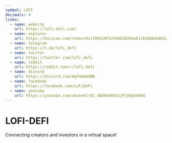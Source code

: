 ```yaml
---
symbol: LOFI
decimals: 9
links:
  - name: website
    url: https://lofi-defi.com/
  - name: explorer
    url: https://bscscan.com/token/0x17D8519F57450E2B7E6aE1163E0E448322a8aF17
  - name: telegram
    url: https://t.me/lofi_defi
  - name: twitter
    url: https://twitter.com/lofi_defi
  - name: reddit
    url: https://reddit.com/r/lofi_defi
  - name: discord
    url: https://discord.com/HqF4dwAdNN
  - name: facebook
    url: https://facebook.com/LoFiDeFi
  - name: youtube
    url: https://youtube.com/channel/UC_dA60kbHtbJjPjD4gS4dKQ
---
```


# LOFI-DEFI

Connecting creators and investors in a virtual space!
